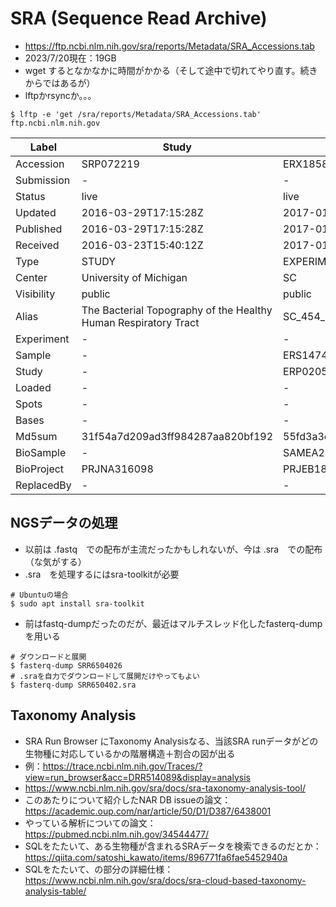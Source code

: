 # SRA (Sequence Read Archive)
- https://ftp.ncbi.nlm.nih.gov/sra/reports/Metadata/SRA_Accessions.tab
- 2023/7/20現在：19GB
- wget するとなかなかに時間がかかる（そして途中で切れてやり直す。続きからではあるが）
- lftpかrsyncか。。。

```
$ lftp -e 'get /sra/reports/Metadata/SRA_Accessions.tab' ftp.ncbi.nlm.nih.gov
```


|Label|Study|Experiment|Run|Sample|
|-|-|-|-|-|
|Accession|SRP072219|ERX1858811|ERR4799434|SRS8633180|
|Submission|-|-|-|-|-|
|Status|live|live|live|live|
|Updated|2016-03-29T17:15:28Z|2017-01-16T11:47:05Z|2023-06-23T23:25:11Z|2021-04-03T15:03:54Z|
|Published|2016-03-29T17:15:28Z|2017-01-14T18:47:32Z|2021-11-10T12:53:11Z|2021-04-03T14:24:10Z|
|Received|2016-03-23T15:40:12Z|2017-01-14T18:45:45Z|2021-10-21T02:29:18Z|2021-04-03T14:24:10Z|
|Type|STUDY|EXPERIMENT|RUN|SAMPLE|
|Center|University of Michigan|SC|Foundation for Medical Research India|pda/tkenzaka|
|Visibility|public|public|public|public|
|Alias|The Bacterial Topography of the Healthy Human Respiratory Tract|SC_454_EXP_G7SLMNB01_MID1_ARI0073_07B00909_A|run.27899|1806-1-R1|
|Experiment|-|-|ERX4668851|-|
|Sample|-|ERS1474968|ERS5284491|-|
|Study|-|ERP020597|ERP124850|-|
|Loaded|-|-|1|-|
|Spots|-|-|43005251|-|
|Bases|-|-|298758550|-|
|Md5sum|31f54a7d209ad3ff984287aa820bf192|55fd3a3e05cb5b85da77cf08b6aa7c13|95296a7a7ab948204ffbf99b27aa0d79|59f22947f3b171d9961b1dc398a2429e|
|BioSample|-|SAMEA27640168|SAMEA7528020|SAMN18612635|
|BioProject|PRJNA316098|PRJEB18650|PRJEB41116|-|
|ReplacedBy|-|-|-|-|


## NGSデータの処理
- 以前は .fastq　での配布が主流だったかもしれないが、今は .sra　での配布（な気がする）
- .sra　を処理するにはsra-toolkitが必要
```
# Ubuntuの場合
$ sudo apt install sra-toolkit
```

- 前はfastq-dumpだったのだが、最近はマルチスレッド化したfasterq-dumpを用いる
```
# ダウンロードと展開
$ fasterq-dump SRR6504026
# .sraを自力でダウンロードして展開だけやってもよい
$ fasterq-dump SRR650402.sra
```

## Taxonomy Analysis
- SRA Run Browser にTaxonomy Analysisなる、当該SRA runデータがどの生物種に対応しているかの階層構造＋割合の図が出る
- 例：https://trace.ncbi.nlm.nih.gov/Traces/?view=run_browser&acc=DRR514089&display=analysis
- https://www.ncbi.nlm.nih.gov/sra/docs/sra-taxonomy-analysis-tool/
- このあたりについて紹介したNAR DB issueの論文：https://academic.oup.com/nar/article/50/D1/D387/6438001
- やっている解析についての論文：https://pubmed.ncbi.nlm.nih.gov/34544477/
- SQLをたたいて、ある生物種が含まれるSRAデータを検索できるのだとか：https://qiita.com/satoshi_kawato/items/896771fa6fae5452940a
- SQLをたたいて、の部分の詳細仕様：https://www.ncbi.nlm.nih.gov/sra/docs/sra-cloud-based-taxonomy-analysis-table/
